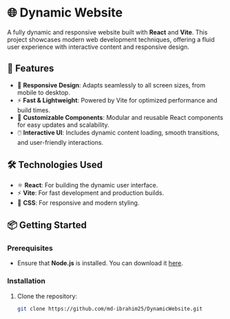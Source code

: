 # 🌐 Dynamic Website

A fully dynamic and responsive website built with **React** and **Vite**. This project showcases modern web development techniques, offering a fluid user experience with interactive content and responsive design.

## 🚀 Features

- 📱 **Responsive Design**: Adapts seamlessly to all screen sizes, from mobile to desktop.
- ⚡ **Fast & Lightweight**: Powered by Vite for optimized performance and build times.
- 🎨 **Customizable Components**: Modular and reusable React components for easy updates and scalability.
- 🖱️ **Interactive UI**: Includes dynamic content loading, smooth transitions, and user-friendly interactions.

## 🛠️ Technologies Used

- ⚛️ **React**: For building the dynamic user interface.
- ⚡ **Vite**: For fast development and production builds.
- 💅 **CSS**: For responsive and modern styling.

## 📦 Getting Started

### Prerequisites

- Ensure that **Node.js** is installed. You can download it [here](https://nodejs.org/).

### Installation

1. Clone the repository:

   ```bash
   git clone https://github.com/md-ibrahim25/DynamicWebsite.git
